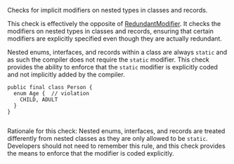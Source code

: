 Checks for implicit modifiers on nested types in classes and records.

This check is effectively the opposite of
[RedundantModifier](https://checkstyle.org/config_modifier.html#RedundantModifier).
It checks the modifiers on nested types in classes and records, ensuring
that certain modifiers are explicitly specified even though they are
actually redundant.

Nested enums, interfaces, and records within a class are always `static`
and as such the compiler does not require the `static` modifier. This
check provides the ability to enforce that the `static` modifier is
explicitly coded and not implicitly added by the compiler.

``` 
public final class Person {
  enum Age {  // violation
    CHILD, ADULT
  }
}
        
```

Rationale for this check: Nested enums, interfaces, and records are
treated differently from nested classes as they are only allowed to be
`static`. Developers should not need to remember this rule, and this
check provides the means to enforce that the modifier is coded
explicitly.
